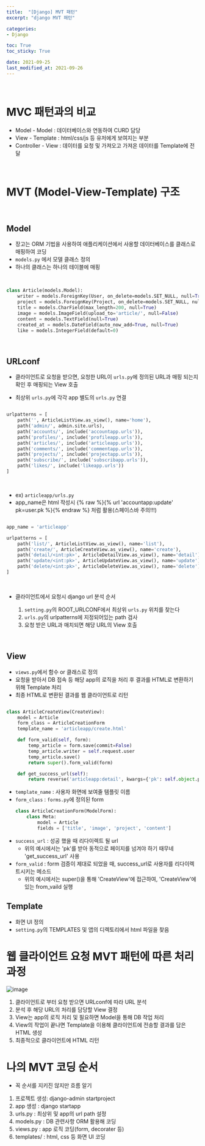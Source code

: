 ```yaml
---
title:  "[Django] MVT 패턴"
excerpt: "django MVT 패턴"

categories:
- Django

toc: True
toc_sticky: True

date: 2021-09-25
last_modified_at: 2021-09-26
---
```


<br>

# MVC 패턴과의 비교

- Model - Model : 데이터베이스와 연동하여 CURD 담당
- View - Template : html/css/js 등 유저에게 보여지는 부분
- Controller - View : 데이터를 요청 및 가져오고 가져온 데이터를 Template에 전달

<br>

# MVT (Model-View-Template) 구조

<br>

## Model

- 장고는 ORM 기법을 사용하여 애플리케이션에서 사용할 데이터베이스를 클래스로 매핑하여 코딩
- `models.py` 에서 모델 클래스 정의
- 하나의 클래스는 하나의 테이블에 매핑

<br>

```python
class Article(models.Model):
    writer = models.ForeignKey(User, on_delete=models.SET_NULL, null=True, related_name='article')
    project = models.ForeignKey(Project, on_delete=models.SET_NULL, null=True, related_name='article')
    title = models.CharField(max_length=200, null=True)
    image = models.ImageField(upload_to='article/', null=False)
    content = models.TextField(null=True)
    created_at = models.DateField(auto_now_add=True, null=True)
    like = models.IntegerField(default=0)
```

<br>

## URLconf

- 클라이언트로 요청을 받으면, 요청한 URL이 `urls.py`에 정의된 URL과 매핑 되는지 확인 후 매핑되는 View 호출

- 최상위 `urls.py`에 각각 app 별도의 `urls.py` 연결

```python

urlpatterns = [
    path('', ArticleListView.as_view(), name='home'),
    path('admin/', admin.site.urls),
    path('accounts/', include('accountapp.urls')),
    path('profiles/', include('profileapp.urls')),
    path('articles/', include('articleapp.urls')),
    path('comments/', include('commentapp.urls')),
    path('projects/', include('projectapp.urls')),
    path('subscribe/', include('subscribapp.urls')),
    path('likes/', include('likeapp.urls'))
]

```

<br>

- ex) `articleapp/urls.py`
- app_name은 html 작성시 {% raw %}{% url 'accountapp:update' pk=user.pk %}{% endraw %} 처럼 활용(스페이스바 주의!!!)
  
```python

app_name = 'articleapp'

urlpatterns = [
    path('list/', ArticleListView.as_view(), name='list'), 
    path('create/', ArticleCreateView.as_view(), name='create'),
    path('detail/<int:pk>', ArticleDetailView.as_view(), name='detail'),
    path('update/<int:pk>', ArticleUpdateView.as_view(), name='update'),
    path('delete/<int:pk>', ArticleDeleteView.as_view(), name='delete')
]
```

<br>

- 클라이언트에서 요청시 django url 분석 순서

  1. `setting.py`의 ROOT_URLCONF에서 최상위 `urls.py` 위치를 찾는다
  2. `urls.py`의 urlpatterns에 지정되어있는 path 검사
  3. 요청 받은 URL과 매치되면 해당 URL의 View 호출

<br>

## View

- `views.py`에서 함수 or 클래스로 정의
- 요청을 받아서 DB 접속 등 해당 app의 로직을 처리 후 결과를 HTML로 변환하기 위해 Template 처리
- 최종 HTML로 변환된 결과를 웹 클라이언트로 리턴

```python

class ArticleCreateView(CreateView):
    model = Article
    form_class = ArticleCreationForm
    template_name = 'articleapp/create.html'

    def form_valid(self, form):
        temp_article = form.save(commit=False)
        temp_article.writer = self.request.user
        temp_article.save()
        return super().form_valid(form)

    def get_success_url(self):
        return reverse('articleapp:detail', kwargs={'pk': self.object.pk})

```

- `template_name` : 사용자 화면에 보여줄 템플릿 이름
- `form_class` : `forms.py`에 정의된 form
  ```python
  class ArticleCreationForm(ModelForm):
      class Meta:
          model = Article
          fields = ['title', 'image', 'project', 'content']
  ```
- `success_url` : 성공 했을 때 리다이렉트 될 url
  - 위의 예시에서는 'pk'를 받아 동적으로 페이지를 넘겨야 하기 때무네 'get_success_url' 사용
- `form_valid` : form 검증이 제대로 되었을 때, success_url로 사용자를 리다이렉트시키는 메소드
  - 위의 예시에서는 super()을 통해 'CreateView'에 접근하여, 'CreateView'에 있는 from_vaild 실행

## Template

- 화면 UI 정의
- `setting.py`의 TEMPLATES 및 앱의 디렉토리에서 html 파일을 찾음


# 웹 클라이언트 요청 MVT 패턴에 따른 처리 과정

![image](https://user-images.githubusercontent.com/76996686/134775261-ea013023-3f2f-43fc-94d0-7188ee569588.png)

1. 클라이언트로 부터 요청 받으면 URLconf에 따라 URL 분석
2. 분석 후 해당 URL의 처리를 담당할 View 결정
3. View는 app의 로직 처리 및 필요하면 Model을 통해 DB 작업 처리
4. View의 작업이 끝나면 Template을 이용해 클라이언트에 전송할 결과를 담은 HTML 생성
5. 최종적으로 클라이언트에 HTML 리턴

# 나의 MVT 코딩 순서

- 꼭 순서를 지키진 않지만 흐름 알기

1. 프로젝트 생성: django-admin startproject
2. app 생성 : django startapp
3. urls.py : 최상위 및 app의 url path 설정
4. models.py : DB 관련사항 ORM 활용해 코딩
5. views.py : app 로직 코딩(form, decorater 등)
6. templates/ : html, css 등 화면 UI 코딩